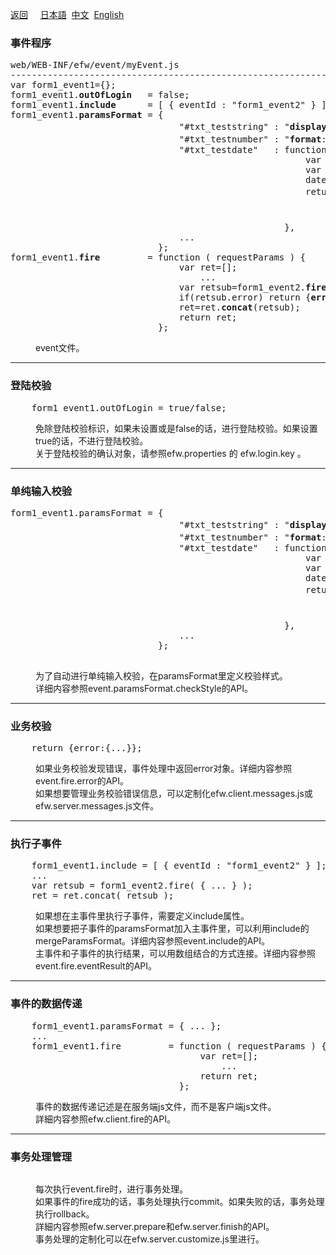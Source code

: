 <a href="../file_list.md">返回</a>
&nbsp;&nbsp;&nbsp;&nbsp;<a href="../../日本語/file_list/myEvent.js.md">日本語</a>
&nbsp;<a href="../../中文/file_list/myEvent.js.md">中文</a>
&nbsp;<a href="../../English/file_list/myEvent.js.md">English</a>
<H3><A NAME="efw.event">事件程序</A></H3>
<pre>
web/WEB-INF/efw/event/myEvent.js
--------------------------------------------------------------------------------
var form1_event1={};
form1_event1.<b>outOfLogin</b>   = false;
form1_event1.<b>include</b>      = [ { eventId : "form1_event2" } ];
form1_event1.<b>paramsFormat</b> = { 
                                "#txt_teststring" : "<b>display-name</b>:测试文字;<b>max-length</b>:10;",
                                "#txt_testnumber" : "<b>format</b>:#,##0.00;<b>required</b>:true;<b>display-name</b>:测试数字;<b>min</b>:-10.00;<b>max</b>:1,000.00",
                                "#txt_testdate"   : function(){
                                                        var date1=new Date();
                                                        var date2=new Date();
                                                        date2.setDate(date1.getDate()+Number(6));
                                                        return "<b>format</b>:yyyy年MM月dd日;<b>required</b>:true;<b>display-name</b>:测试日期;"
                                                               +"<b>min</b>:"+efw.server.format.formatDate(date1,"yyyy年MM月dd日")+";"
                                                               +"<b>max</b>:"+efw.server.format.formatDate(date2,"yyyy年MM月dd日")+";" ;
                                                    },
                                ... 
                            };
form1_event1.<b>fire</b>         = function ( requestParams ) {
                                var ret=[];
                                    ...
                                var retsub=form1_event2.<b>fire</b>({ ... });
                                if(retsub.error) return {<b>error</b>:{...}};
                                ret=ret.<b>concat</b>(retsub);
                                return ret;
                            };
</pre>
<DL>
<DD>event文件。<br>
</DL></DD>
<HR>

<H3><A NAME="efw.event.outOfLogin">登陆校验</A></H3>
<pre>
    form1_event1.outOfLogin = true/false;
</pre>
<DL>
<DD>
免除登陆校验标识，如果未设置或是false的话，进行登陆校验。如果设置true的话，不进行登陆校验。<br>
关于登陆校验的确认对象，请参照efw.properties 的 efw.login.key 。
</DL></DD>
<HR>

<H3><A NAME="efw.event.inputCheck">单纯输入校验</A></H3>
<pre>
form1_event1.paramsFormat = { 
                                "#txt_teststring" : "<b>display-name</b>:测试文字;<b>max-length</b>:10;",
                                "#txt_testnumber" : "<b>format</b>:#,##0.00;<b>required</b>:true;<b>display-name</b>:测试数字;<b>min</b>:-10.00;<b>max</b>:1,000.00",
                                "#txt_testdate"   : function(){
                                                        var date1=new Date();
                                                        var date2=new Date();
                                                        date2.setDate(date1.getDate()+Number(6));
                                                        return "<b>format</b>:yyyy年MM月dd日;<b>required</b>:true;<b>display-name</b>:测试日期;"
                                                               +"<b>min</b>:"+efw.server.format.formatDate(date1,"yyyy年MM月dd日")+";"
                                                               +"<b>max</b>:"+efw.server.format.formatDate(date2,"yyyy年MM月dd日")+";" ;
                                                    },
                                ... 
                            };

</pre>
<DL>
<DD>
为了自动进行单纯输入校验，在paramsFormat里定义校验样式。<br>
详细内容参照event.paramsFormat.checkStyle的API。
</DL></DD>
<HR>

<H3><A NAME="efw.event.workCheck">业务校验</A></H3>
<pre>
    return {error:{...}};
</pre>
<DL>
<DD>
如果业务校验发现错误，事件处理中返回error对象。详细内容参照event.fire.error的API。<br>
如果想要管理业务校验错误信息，可以定制化efw.client.messages.js或efw.server.messages.js文件。

</DL></DD>
<HR>

<H3><A NAME="efw.event.include">执行子事件</A></H3>
<pre>
    form1_event1.include = [ { eventId : "form1_event2" } ];
    ...
    var retsub = form1_event2.fire( { ... } );
    ret = ret.concat( retsub );
</pre>
<DL>
<DD>
如果想在主事件里执行子事件，需要定义include属性。<br>
如果想要把子事件的paramsFormat加入主事件里，可以利用include的mergeParamsFormat。详细内容参照event.include的API。<br>
主事件和子事件的执行结果，可以用数组结合的方式连接。详细内容参照event.fire.eventResult的API。
</DL></DD>
<HR>

<H3><A NAME="efw.event.fire">事件的数据传递</A></H3>
<pre>
    form1_event1.paramsFormat = { ... };
    ...
    form1_event1.fire         = function ( requestParams ) {
                                    var ret=[];
                                        ...
                                    return ret;
                                };
</pre>
<DL>
<DD>
事件的数据传递记述是在服务端js文件，而不是客户端js文件。<br>
詳細内容参照efw.client.fire的API。
</DL></DD>
<HR>

<H3><A NAME="efw.jsp.event">事务处理管理</A></H3>
<pre>
</pre>
<DL>
<DD>
每次执行event.fire时，进行事务处理。<br>
如果事件的fire成功的话，事务处理执行commit。如果失败的话，事务处理执行rollback。<br>
詳細内容参照efw.server.prepare和efw.server.finish的API。<br>
事务处理的定制化可以在efw.server.customize.js里进行。
</DL></DD>